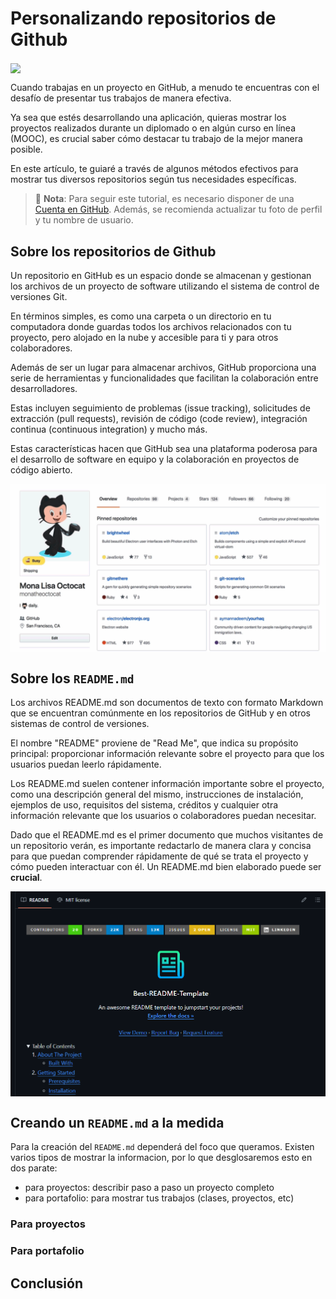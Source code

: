 # Personalizando repositorios de Github

<img src="../img/readme.png" width="150" align="center" />

<br>

Cuando trabajas en un proyecto en GitHub, a menudo te encuentras con el
desafío de presentar tus trabajos de manera efectiva. 

Ya sea que estés desarrollando una aplicación, quieras mostrar 
los proyectos realizados durante un diplomado o en algún curso en línea (MOOC), 
es crucial saber cómo destacar tu trabajo de la mejor manera posible.

En este artículo, te guiaré a través de algunos métodos efectivos para mostrar
tus diversos repositorios según tus necesidades específicas.

> 🔑 **Nota**: Para seguir este tutorial, es necesario disponer de una [Cuenta en GitHub](https://docs.github.com/es/get-started/start-your-journey/creating-an-account-on-github). 
> Además, se recomienda actualizar tu foto de perfil y tu nombre de usuario.


## Sobre los repositorios de Github

Un repositorio en GitHub es un espacio donde se almacenan y gestionan 
los archivos de un proyecto de software utilizando el sistema de control de
versiones Git.

En términos simples, es como una carpeta o un directorio
en tu computadora donde guardas todos los archivos relacionados
con tu proyecto, pero alojado en la nube y accesible para ti y 
para otros colaboradores.

Además de ser un lugar para almacenar archivos, GitHub proporciona 
una serie de herramientas y funcionalidades que facilitan la colaboración 
entre desarrolladores.  

Estas incluyen seguimiento de problemas (issue tracking), 
solicitudes de extracción (pull requests), revisión de código (code review),
integración continua (continuous integration) y mucho más. 

Estas características hacen que GitHub sea una plataforma poderosa para el 
desarrollo de software en equipo y la colaboración en proyectos de código abierto.

<img src="../img/repos.png" width="750" align="center" />

## Sobre los `README.md`

Los archivos README.md son documentos de texto con 
formato Markdown que se encuentran comúnmente en los 
repositorios de GitHub y en otros sistemas de control de versiones. 

El nombre "README" proviene de "Read Me", que indica su propósito principal:
proporcionar información relevante sobre el proyecto para que los usuarios 
puedan leerlo rápidamente.

Los README.md suelen contener información importante sobre el 
proyecto, como una descripción general del mismo, instrucciones de instalación, 
ejemplos de uso, requisitos del sistema, créditos y cualquier otra información
relevante que los usuarios o colaboradores puedan necesitar.

Dado que el README.md es el primer documento 
que muchos visitantes de un repositorio verán, 
es importante redactarlo de manera clara y concisa
para que puedan comprender rápidamente de qué se trata el proyecto y
cómo pueden interactuar con él. Un README.md bien elaborado puede ser **crucial**.

<img src="../img/readme_example.png" width="750" align="center" />

## Creando un `README.md` a la medida

Para la creación del `README.md` dependerá del foco que queramos. Existen varios tipos de mostrar la informacion, por 
lo que desglosaremos esto en dos parate:

* para proyectos: describir paso a paso un proyecto completo
* para portafolio: para mostrar tus trabajos (clases, proyectos, etc)

### Para proyectos



### Para portafolio



## Conclusión

